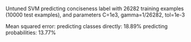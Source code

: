 Untuned SVM predicting conciseness label with 26282 training examples (10000
test examples), and parameters C=1e3, gamma=1/26282, tol=1e-3

  Mean squared error:
  predicting classes directly: 18.89%
  predicting probabilities: 13.77%
